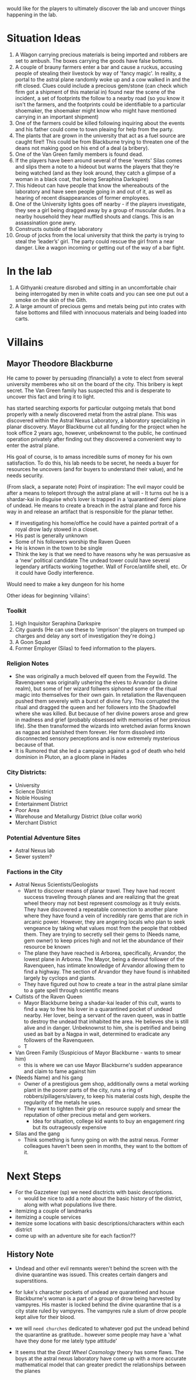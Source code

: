 would like for the players to ultimately discover the lab and uncover things happening in the lab.

# Situation Ideas

1. A Wagon carrying precious materials is being imported and robbers are set to ambush. The boxes carrying the goods have false bottoms.
1. A couple of brauny farmers enter a bar and cause a ruckus, accusing people of stealing their livestock by way of 'fancy magic'. In reality, a portal to the astral plane randomly woke up and a cow walked in and the rift closed. Clues could include a precious gem/stone (can check which firm got a shipment of this material in) found near the scene of the incident, a set of footprints the follow to a nearby road (so you know it isn't the farmers, and the footprints could be identifiable to a particular shoemaker, the shoemaker might know who might have mentioned carrying in an important shipment)
1. One of the farmers could be killed following inquiring about the events and his father could come to town pleaing for help from the party.
1. The plants that are grown in the university that act as a fuel source are caught fire!! This could be from Blackburne trying to threaten one of the deans not making good on his end of a deal (a bribery).
1. One of the Van Green family members is found dead.
1. If the players have been around several of these 'events' Silas comes and slips them a note to a hideout but warns the players that they're being watched (and as they look around, they catch a glimpse of a woman in a black coat, that being Seraphina Darkspire)
1. This hideout can have people that know the whereabouts of the laboratory and have seen people going in and out of it, as well as hearing of recent disappearances of former employees.
1. One of the University lights goes off nearby - if the players investigate, they see a girl being dragged away by a group of muscular dudes. In a nearby household they hear muffled shouts and clangs. This is an assassination gone awry. 
1. Constructs outside of the laboratory
1. Group of jocks from the local university that think the party is trying to steal the ‘leader’s’ girl. The party could rescue the girl from a near danger. Like a wagon incoming or getting out of the way of a bar fight.

# In the lab

1. A Githyanki creature disrobed and sitting in an uncomfortable chair being interrogated by men in white coats and you can see one put out a smoke on the skin of the Gith.
1. A large amount of precious gems and metals being put into crates with false bottoms and filled with innocuous materials and being loaded into carts.

# Villains

## Mayor Theodore Blackburne 

He came to power by persuading (financially) a vote to elect from several university memberes who sit on the board of the city. This bribery is kept secret. The Van Green family has suspected this and is desperate to uncover this fact and bring it to light.

has started searching exports for particular outgoing metals that bond properly with a newly discovered metal from the astral plane. This was discovered within the Astral Nexus Laboratory, a laboratory specializing in planar discovery. Mayor Blackburne cut all funding for the project when he took office 2 years ago, however, unbeknownst to the public, he continued operation privately after finding out they discovered a convenient way to enter the astral plane.

His goal of course, is to amass incredible sums of money for his own satisfaction. To do this, his lab needs to be secret, he needs a buyer for resources he uncovers (and for buyers to understand their value), and he needs security.

(From slack, a separate note) Point of inspiration: The evil mayor could be after a means to teleport through the astral plane at will - It turns out he is a shardar-kai in disguise who’s lover is trapped in a ‘quarantined’ demi plane of undead. He means to create a breach in the astral plane and force his way in and release an artifact that is responsible for the planar tether.
- If investigating his home/office he could have a painted portrait of a royal drow lady stowed in a closet.
- His past is generally unknown
- Some of his followers worship the Raven Queen
- He is known in the town to be single
- Think the key is that we need to have reasons why he was persuasive as a ‘new’ political candidate
The undead tower could have several legendary artifacts working together. Wall of Force/antilife shell, etc. Or it could have Godly interference.

Would need to make a key dungeon for his home

Other ideas for beginning ‘villains’:


### Toolkit

1. High Inquisitor Seraphina Darkspire
1. City guards (He can use these to 'imprison' the players on trumped up charges and delay any sort of investigation they're doing.)
1. A Goon Squad
1. Former Employer (Silas) to feed information to the players.

### Religion Notes
- She was originally a much beloved elf queen from the Feywild. The Ravenqueen was originally ushering the elves to Arvandor (a divine realm), but some of her wizard follwers siphoned some of the ritual magic into themselves for their own gain. In retaliation the Ravenqueen pushed them severely with a burst of divine fury. This corrupted the ritual and dragged the queen and her followers into the Shadowfell where she was killed. But because of her divine powers arose and grew in madness and grief (probably obsessed with memories of her previous life). She then transformed the wizards into wretched avian forms known as nagpas and banished them forever. Her form dissolved into disconnected sensory perceptions and is now extremely mysterious because of that.
- It is Rumored that she led a campaign against a god of death who held dominion in Pluton, an a gloom plane in Hades

### City Districts:
- University
- Science District
- Noble Housing
- Entertainment District
- Poor Area
- Warehouse and Metallurgy District (blue collar work)
- Merchant District

### Potential Adventure Sites
- Astral Nexus lab
- Sewer system?

### Factions in the City
- Astral Nexus Scientists/Geologists
    - Want to discover means of planar travel. They have had recent success traveling through planes and are realizing that the great wheel theory may not best represent cosmology as it truly exists. They have discovered a repeatable connection to another plane where they have found a vein of incredibly rare gems that are rich in arcanic power. However, they are angering locals who plan to seek vengeance by taking what values most from the people that robbed them. They are trying to secretly sell their gems to (Needs name, gem owner) to keep prices high and not let the abundance of their resource be known
    - The plane they have reached is Arborea, specifically, Arvandor, the lowest plane in Arborea. The Mayor, being a devout follower of the Ravenqueen, has intimate knowledge of Arvandor allowing them to find a highway. The section of Arvandor they have found is inhabited largely by cyclops and giants.
    - They have figured out how to create a tear in the astral plane similar to a gate spell through scientific means
- Cultists of the Raven Queen
    - Mayor Blackburne being a shadar-kai leader of this cult, wants to find a way to free his lover in a quarantined pocket of undead nearby. Her lover, being a servant of the raven queen, was in battle to destroy the undead that inhabited the area. He believes she is still alive and in danger. Unbeknownst to him, she is petrified and being used as bait by a Nagpa in wait, determined to eradicate any followers of the Ravenqueen.
    - T
- Van Green Family (Suspicious of Mayor Blackburne - wants to smear him)
    - this is where we can use Mayor Blackburne's sudden appearance and claim to fame against him
- (Needs Name) and his gang
    - Owner of a prestigious gem shop, additionally owns a metal working plant in the poorer parts of the city, runs a ring of robbers/pillagers/slavery, to keep his material costs high, despite the regularity of the metals he uses.
    - They want to tighten their grip on resource supply and smear the reputation of other precious metal and gem workers.
        - Idea for situation, college kid wants to buy an engagement ring but its outrageously expensive
- Silas and the gang
    - Think something is funny going on with the astral nexus. Former colleagues haven't been seen in months, they want to the bottom of it.


# Next Steps
- For the Gazzeteer (sp) we need disctricts with basic descriptions.
    - would be nice to add a note about the basic history of the district, along with what populations live there.
- itemizing a couple of landmarks
- itemizing a couple services
- itemize some locations with basic descriptions/characters within each district
- come up with an adventure site for each faction??

## History Note
- Undead and other evil remnants weren't behind the screen with the divine quarantine was issued. This creates certain dangers and superstitions.

- for luke's character pockets of undead are quarantined and house Blackburne's woman is a part of a group of drow being harvested by vampyres. His master is locked behind the divine quarantine that is a city state ruled by vampyres. The vampyres rule a slum of drow people kept alive for their blood.

- we will `need churches` dedicated to whatever god put the undead behind the quarantine as gratitude.. however some people may have a 'what have they done for me lately type attitude'

- It seems that the *Great Wheel Cosmology* theory has some flaws. The boys at the astral nexus laboratory have come up with a more accurate mathematical model that can greater predict the relationships between the planes